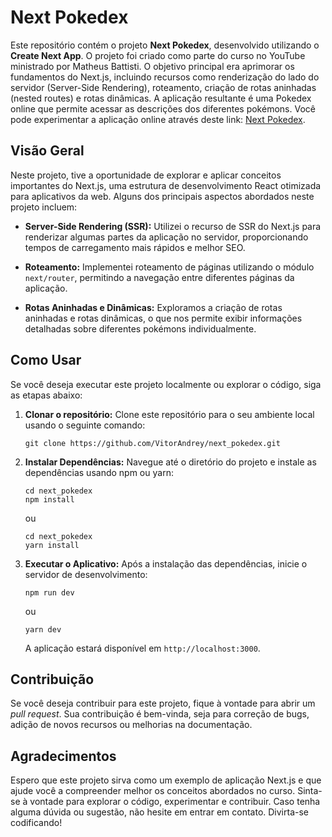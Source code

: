 # Next Pokedex

Este repositório contém o projeto **Next Pokedex**, desenvolvido utilizando o **Create Next App**. O projeto foi criado como parte do curso no YouTube ministrado por Matheus Battisti. O objetivo principal era aprimorar os fundamentos do Next.js, incluindo recursos como renderização do lado do servidor (Server-Side Rendering), roteamento, criação de rotas aninhadas (nested routes) e rotas dinâmicas. A aplicação resultante é uma Pokedex online que permite acessar as descrições dos diferentes pokémons. Você pode experimentar a aplicação online através deste link: [Next Pokedex](https://next-pokedex-l9z6je8v8-vitorandrey.vercel.app/).

## Visão Geral

Neste projeto, tive a oportunidade de explorar e aplicar conceitos importantes do Next.js, uma estrutura de desenvolvimento React otimizada para aplicativos da web. Alguns dos principais aspectos abordados neste projeto incluem:

- **Server-Side Rendering (SSR):** Utilizei o recurso de SSR do Next.js para renderizar algumas partes da aplicação no servidor, proporcionando tempos de carregamento mais rápidos e melhor SEO.

- **Roteamento:** Implementei roteamento de páginas utilizando o módulo `next/router`, permitindo a navegação entre diferentes páginas da aplicação.

- **Rotas Aninhadas e Dinâmicas:** Exploramos a criação de rotas aninhadas e rotas dinâmicas, o que nos permite exibir informações detalhadas sobre diferentes pokémons individualmente.

## Como Usar

Se você deseja executar este projeto localmente ou explorar o código, siga as etapas abaixo:

1. **Clonar o repositório:** Clone este repositório para o seu ambiente local usando o seguinte comando:

   ```
   git clone https://github.com/VitorAndrey/next_pokedex.git
   ```

2. **Instalar Dependências:** Navegue até o diretório do projeto e instale as dependências usando npm ou yarn:

   ```
   cd next_pokedex
   npm install
   ```

   ou

   ```
   cd next_pokedex
   yarn install
   ```

3. **Executar o Aplicativo:** Após a instalação das dependências, inicie o servidor de desenvolvimento:

   ```
   npm run dev
   ```

   ou

   ```
   yarn dev
   ```

   A aplicação estará disponível em `http://localhost:3000`.

## Contribuição

Se você deseja contribuir para este projeto, fique à vontade para abrir um _pull request_. Sua contribuição é bem-vinda, seja para correção de bugs, adição de novos recursos ou melhorias na documentação.

## Agradecimentos

Espero que este projeto sirva como um exemplo de aplicação Next.js e que ajude você a compreender melhor os conceitos abordados no curso. Sinta-se à vontade para explorar o código, experimentar e contribuir. Caso tenha alguma dúvida ou sugestão, não hesite em entrar em contato. Divirta-se codificando!
